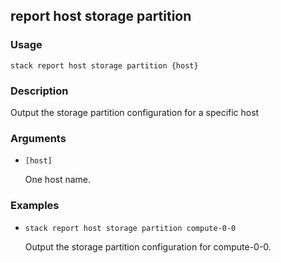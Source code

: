 ## report host storage partition

### Usage

`stack report host storage partition {host}`

### Description


Output the storage partition configuration for a specific host



### Arguments

* `[host]`

   One host name.


### Examples

* `stack report host storage partition compute-0-0`

   Output the storage partition configuration for compute-0-0.



